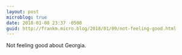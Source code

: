 ```yaml
---
layout: post
microblog: true
date: 2018-01-08 23:37 -0500
guid: http://frankm.micro.blog/2018/01/09/not-feeling-good.html
---
```

Not feeling good about Georgia. 
